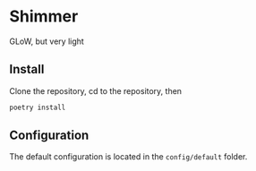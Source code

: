 # Shimmer
GLoW, but very light

## Install
Clone the repository, cd to the repository, then
```bash
poetry install
```


## Configuration
The default configuration is located in the `config/default` folder.


